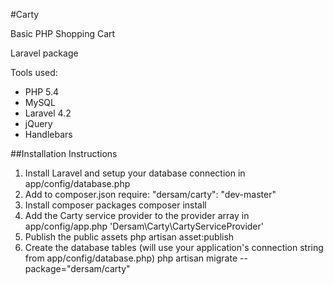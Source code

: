 #Carty

Basic PHP Shopping Cart

Laravel package

Tools used:

*   PHP 5.4
*   MySQL
*   Laravel 4.2
*   jQuery
*   Handlebars


##Installation Instructions

1. Install Laravel and setup your database connection in app/config/database.php
2. Add to composer.json require:
    "dersam/carty": "dev-master"
3. Install composer packages
    composer install
4. Add the Carty service provider to the provider array in app/config/app.php
    'Dersam\Carty\CartyServiceProvider'
5. Publish the public assets
    php artisan asset:publish
6. Create the database tables (will use your application's connection string from app/config/database.php)
    php artisan migrate --package="dersam/carty"
    